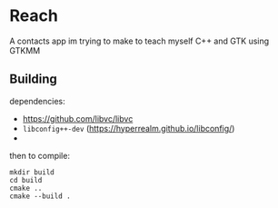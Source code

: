# Reach

A contacts app im trying to make to teach myself C++ and GTK using GTKMM

## Building

dependencies:
- https://github.com/libvc/libvc
- `libconfig++-dev` (https://hyperrealm.github.io/libconfig/)
- 


then to compile:
```
mkdir build
cd build
cmake ..
cmake --build .
```